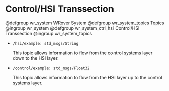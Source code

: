 # Control/HSI Transsection

@defgroup wr_system WRover System
@defgroup wr_system_topics Topics
@ingroup wr_system
@defgroup wr_system_ctrl_hsi Control/HSI Transsection
@ingroup wr_system_topics

* `/hsi/example: std_msgs/String`
  
  This topic allows information to flow from the control systems layer down to the HSI layer.

* `/control/example: std_msgs/Float32`
  
  This topic allows information to flow from the HSI layer up to the control systems layer.
